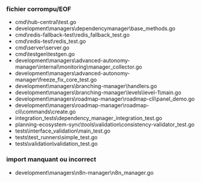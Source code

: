 ### fichier corrompu/EOF
- cmd\hub-central\test.go
- development\managers\dependencymanager\base_methods.go
- cmd\redis-fallback-test\redis_fallback_test.go
- cmd\redis-test\redis_test.go
- cmd\server\server.go
- cmd\testgen\testgen.go
- development\managers\advanced-autonomy-manager\internal\monitoring\manager_collector.go
- development\managers\advanced-autonomy-manager\freeze_fix_core_test.go
- development\managers\branching-manager\handlers.go
- development\managers\branching-manager\levels\level-1\main.go
- development\managers\roadmap-manager\roadmap-cli\panel_demo.go
- development\managers\roadmap-manager\roadmap-cli\commands\create.go
- integration_tests\dependency_manager_integration_test.go
- planning-ecosystem-sync\tools\validation\consistency-validator_test.go
- tests\interface_validation\main_test.go
- tests\test_runners\simple_test.go
- tests\validation\validation_test.go

### import manquant ou incorrect
- development\managers\n8n-manager\n8n_manager.go

